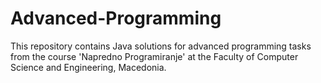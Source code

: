 # Advanced-Programming
This repository contains Java solutions for advanced programming tasks from the course 'Napredno Programiranje' at the Faculty of Computer Science and Engineering, Macedonia.
